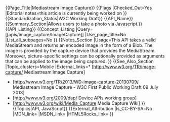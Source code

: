 {{Page_Title|Mediastream Image Capture}}
{{Flags
|Checked_Out=Yes
|Editorial notes=this article is currently being worked on
}}
{{Standardization_Status|W3C Working Draft}}
{{API_Name}}
{{Summary_Section|Allows users to take a photo via Javascript.}}
{{API_Listing}}
{{Concept_Listing
|Query=[[apis/image_capture/ImageCapture]]
|Use_page_title=No
|List_all_subpages=No
}}
{{Notes_Section
|Usage=This API takes a valid MediaStream and returns an encoded image in the form of a Blob. The image is provided by the capture device that provides the MediaStream. Moreover, picture-specific settings can be optionally provided as arguments that can be applied to the image being captured.
}}
{{See_Also_Section
|Topic_clusters=Mobile
|External_links=* [http://www.w3.org/TR/image-capture/ Mediastream Image Capture]
* [http://www.w3.org/TR/2013/WD-image-capture-20130709/ Mediastream Image Capture - W3C First Public Working Draft 09 July 2013]
* [http://www.w3.org/2009/dap/ Device APIs working group]
* [http://www.w3.org/wiki/Media_Capture Media Capture Wiki]
}}
{{Topics|API, JavaScript}}
{{External_Attribution
|Is_CC-BY-SA=No
|MDN_link=
|MSDN_link=
|HTML5Rocks_link=
}}